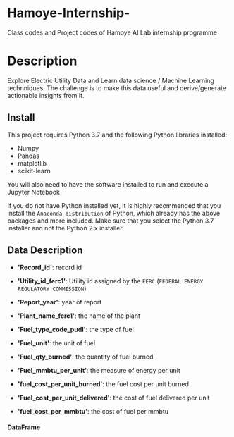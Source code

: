 # Hamoye-Internship-
Class codes and Project codes of Hamoye AI Lab internship programme 

# Description
Explore Electric Utility Data and Learn data science / Machine Learning technniques. The challenge is to make this data useful and derive/generate  actionable insights from it.

## Install
This project requires Python 3.7 and the following Python libraries installed:

* Numpy
* Pandas
* matplotlib
* scikit-learn

You will also need to have the software installed to run and execute a Jupyter Notebook

If you do not have Python installed yet, it is highly recommended that you install the `Anaconda distribution` of Python, which already has the above packages and more included. Make sure that you select the Python 3.7 installer and not the Python 2.x installer.


## Data Description

* **'Record_id'**: record id

* **'Utility_id_ferc1'**: Utility id assigned by the `FERC` (`FEDERAL ENERGY REGULATORY COMMISSION`)

* **'Report_year'**: year of report

* **'Plant_name_ferc1'**: the name of the plant

* **'Fuel_type_code_pudl'**: the type of fuel

* **'Fuel_unit'**: the unit of fuel

* **'Fuel_qty_burned'**: the quantity of fuel burned

* **'Fuel_mmbtu_per_unit'**: the measure of energy per unit

* **'fuel_cost_per_unit_burned'**: the fuel cost per unit burned

* **'Fuel_cost_per_unit_delivered'**: the cost of fuel delivered per unit

* **'fuel_cost_per_mmbtu'**: the cost of fuel per mmbtu

#### DataFrame 
